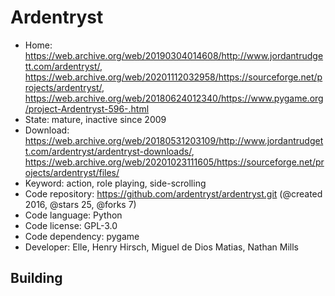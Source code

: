 # Ardentryst

- Home: https://web.archive.org/web/20190304014608/http://www.jordantrudgett.com/ardentryst/, https://web.archive.org/web/20201112032958/https://sourceforge.net/projects/ardentryst/, https://web.archive.org/web/20180624012340/https://www.pygame.org/project-Ardentryst-596-.html
- State: mature, inactive since 2009
- Download: https://web.archive.org/web/20180531203109/http://www.jordantrudgett.com/ardentryst/ardentryst-downloads/, https://web.archive.org/web/20201023111605/https://sourceforge.net/projects/ardentryst/files/
- Keyword: action, role playing, side-scrolling
- Code repository: https://github.com/ardentryst/ardentryst.git (@created 2016, @stars 25, @forks 7)
- Code language: Python
- Code license: GPL-3.0
- Code dependency: pygame
- Developer: Elle, Henry Hirsch, Miguel de Dios Matias, Nathan Mills

## Building
